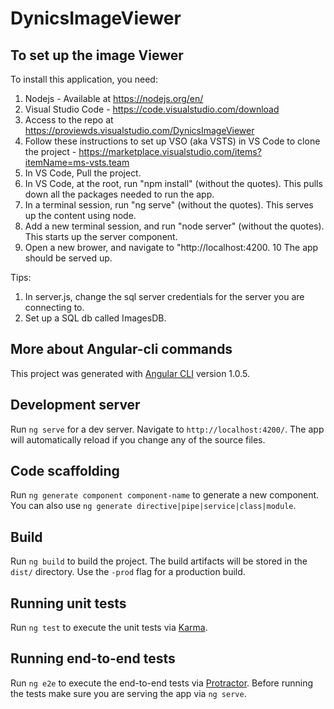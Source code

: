 # DynicsImageViewer


## To set up the image Viewer

To install this application, you need:

1. Nodejs - Available at https://nodejs.org/en/
2. Visual Studio Code - https://code.visualstudio.com/download
3. Access to the repo at https://proviewds.visualstudio.com/DynicsImageViewer
4. Follow these instructions to set up VSO (aka VSTS) in VS Code to clone the project - https://marketplace.visualstudio.com/items?itemName=ms-vsts.team
5. In VS Code, Pull the project.
6. In VS Code, at the root, run "npm install" (without the quotes). This pulls down all the packages needed to run the app.
7. In a terminal session, run "ng serve" (without the quotes). This serves up the content using node.
8. Add a new terminal session, and run "node server" (without the quotes). This starts up the server component. 
9. Open a new brower, and navigate to "http://localhost:4200.
10 The app should be served up.

Tips:
1. In server.js, change the sql server credentials for the server you are connecting to.
2. Set up a SQL db called ImagesDB.

## More about Angular-cli commands
This project was generated with [Angular CLI](https://github.com/angular/angular-cli) version 1.0.5.

## Development server

Run `ng serve` for a dev server. Navigate to `http://localhost:4200/`. The app will automatically reload if you change any of the source files.

## Code scaffolding

Run `ng generate component component-name` to generate a new component. You can also use `ng generate directive|pipe|service|class|module`.

## Build

Run `ng build` to build the project. The build artifacts will be stored in the `dist/` directory. Use the `-prod` flag for a production build.

## Running unit tests

Run `ng test` to execute the unit tests via [Karma](https://karma-runner.github.io).

## Running end-to-end tests

Run `ng e2e` to execute the end-to-end tests via [Protractor](http://www.protractortest.org/).
Before running the tests make sure you are serving the app via `ng serve`.
